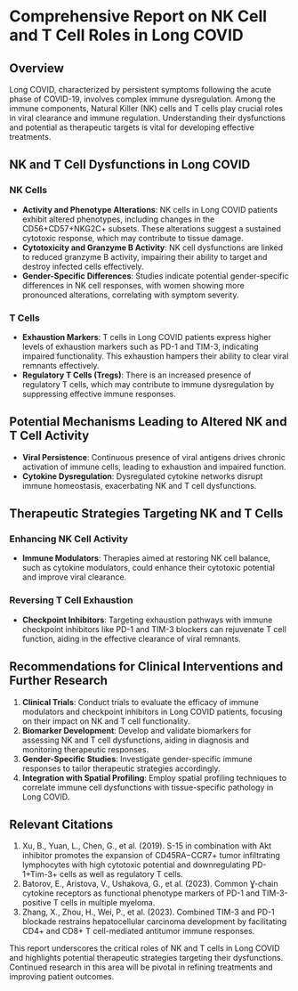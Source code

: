# Comprehensive Report on NK Cell and T Cell Roles in Long COVID

## Overview

Long COVID, characterized by persistent symptoms following the acute phase of COVID-19, involves complex immune dysregulation. Among the immune components, Natural Killer (NK) cells and T cells play crucial roles in viral clearance and immune regulation. Understanding their dysfunctions and potential as therapeutic targets is vital for developing effective treatments.

## NK and T Cell Dysfunctions in Long COVID

### NK Cells

- **Activity and Phenotype Alterations**: NK cells in Long COVID patients exhibit altered phenotypes, including changes in the CD56+CD57+NKG2C+ subsets. These alterations suggest a sustained cytotoxic response, which may contribute to tissue damage.
- **Cytotoxicity and Granzyme B Activity**: NK cell dysfunctions are linked to reduced granzyme B activity, impairing their ability to target and destroy infected cells effectively.
- **Gender-Specific Differences**: Studies indicate potential gender-specific differences in NK cell responses, with women showing more pronounced alterations, correlating with symptom severity.

### T Cells

- **Exhaustion Markers**: T cells in Long COVID patients express higher levels of exhaustion markers such as PD-1 and TIM-3, indicating impaired functionality. This exhaustion hampers their ability to clear viral remnants effectively.
- **Regulatory T Cells (Tregs)**: There is an increased presence of regulatory T cells, which may contribute to immune dysregulation by suppressing effective immune responses.

## Potential Mechanisms Leading to Altered NK and T Cell Activity

- **Viral Persistence**: Continuous presence of viral antigens drives chronic activation of immune cells, leading to exhaustion and impaired function.
- **Cytokine Dysregulation**: Dysregulated cytokine networks disrupt immune homeostasis, exacerbating NK and T cell dysfunctions.

## Therapeutic Strategies Targeting NK and T Cells

### Enhancing NK Cell Activity

- **Immune Modulators**: Therapies aimed at restoring NK cell balance, such as cytokine modulators, could enhance their cytotoxic potential and improve viral clearance.

### Reversing T Cell Exhaustion

- **Checkpoint Inhibitors**: Targeting exhaustion pathways with immune checkpoint inhibitors like PD-1 and TIM-3 blockers can rejuvenate T cell function, aiding in the effective clearance of viral remnants.

## Recommendations for Clinical Interventions and Further Research

1. **Clinical Trials**: Conduct trials to evaluate the efficacy of immune modulators and checkpoint inhibitors in Long COVID patients, focusing on their impact on NK and T cell functionality.
2. **Biomarker Development**: Develop and validate biomarkers for assessing NK and T cell dysfunctions, aiding in diagnosis and monitoring therapeutic responses.
3. **Gender-Specific Studies**: Investigate gender-specific immune responses to tailor therapeutic strategies accordingly.
4. **Integration with Spatial Profiling**: Employ spatial profiling techniques to correlate immune cell dysfunctions with tissue-specific pathology in Long COVID.

## Relevant Citations

1. Xu, B., Yuan, L., Chen, G., et al. (2019). S-15 in combination with Akt inhibitor promotes the expansion of CD45RA−CCR7+ tumor infiltrating lymphocytes with high cytotoxic potential and downregulating PD-1+Tim-3+ cells as well as regulatory T cells.
2. Batorov, E., Aristova, V., Ushakova, G., et al. (2023). Common Ɣ-chain cytokine receptors as functional phenotype markers of PD-1 and TIM-3-positive T cells in multiple myeloma.
3. Zhang, X., Zhou, H., Wei, P., et al. (2023). Combined TIM-3 and PD-1 blockade restrains hepatocellular carcinoma development by facilitating CD4+ and CD8+ T cell-mediated antitumor immune responses.

This report underscores the critical roles of NK and T cells in Long COVID and highlights potential therapeutic strategies targeting their dysfunctions. Continued research in this area will be pivotal in refining treatments and improving patient outcomes.